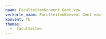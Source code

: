 ```yaml
---
naam: FaculteitenKonvent Gent vzw
verkorte_naam: FaculteitenKonvent Gent vzw
konvent: fk
themas:
  -  faculteiten
---
```

